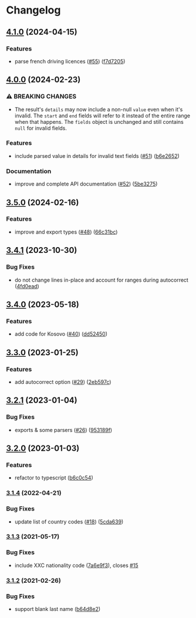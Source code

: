 # Changelog

## [4.1.0](https://github.com/cheminfo/mrz/compare/v4.0.0...v4.1.0) (2024-04-15)


### Features

* parse french driving licences ([#55](https://github.com/cheminfo/mrz/issues/55)) ([f7d7205](https://github.com/cheminfo/mrz/commit/f7d7205af8c177f1f602ac2680294f85019bc7c2))

## [4.0.0](https://github.com/cheminfo/mrz/compare/v3.5.0...v4.0.0) (2024-02-23)


### ⚠ BREAKING CHANGES

* The result's `details` may now include a non-null `value` even when it's invalid. The `start` and `end` fields will refer to it instead of the entire range when that happens. The `fields` object is unchanged and still contains `null` for invalid fields.

### Features

* include parsed value in details for invalid text fields ([#51](https://github.com/cheminfo/mrz/issues/51)) ([b6e2652](https://github.com/cheminfo/mrz/commit/b6e2652a0532c57b55c46397a265e82854e1885e))


### Documentation

* improve and complete API documentation ([#52](https://github.com/cheminfo/mrz/issues/52)) ([5be3275](https://github.com/cheminfo/mrz/commit/5be3275818afc526d7fa0f1b766edf328c681bb3))

## [3.5.0](https://github.com/cheminfo/mrz/compare/v3.4.1...v3.5.0) (2024-02-16)


### Features

* improve and export types ([#48](https://github.com/cheminfo/mrz/issues/48)) ([66c31bc](https://github.com/cheminfo/mrz/commit/66c31bc8d686554b9cbf937fbe298a3915475b5e))

## [3.4.1](https://github.com/cheminfo/mrz/compare/v3.4.0...v3.4.1) (2023-10-30)


### Bug Fixes

* do not change lines in-place and account for ranges during autocorrect ([4fd0ead](https://github.com/cheminfo/mrz/commit/4fd0ead0e8fad38f64225e8b545dd8bf046e1c59))

## [3.4.0](https://github.com/cheminfo/mrz/compare/v3.3.0...v3.4.0) (2023-05-18)


### Features

* add code for Kosovo ([#40](https://github.com/cheminfo/mrz/issues/40)) ([dd52450](https://github.com/cheminfo/mrz/commit/dd524508cd6c5feda867099bdab8b2291344a709))

## [3.3.0](https://github.com/cheminfo/mrz/compare/v3.2.1...v3.3.0) (2023-01-25)


### Features

* add autocorrect option ([#29](https://github.com/cheminfo/mrz/issues/29)) ([2eb597c](https://github.com/cheminfo/mrz/commit/2eb597c077fbc40d30020ce6c0c35b795ed6f768))

## [3.2.1](https://github.com/cheminfo/mrz/compare/v3.2.0...v3.2.1) (2023-01-04)


### Bug Fixes

* exports & some parsers ([#26](https://github.com/cheminfo/mrz/issues/26)) ([953189f](https://github.com/cheminfo/mrz/commit/953189f2ae9300fbde8c64c295ddd246f9e4d4fe))

## [3.2.0](https://github.com/cheminfo/mrz/compare/v3.1.4...v3.2.0) (2023-01-03)


### Features

* refactor to typescript ([b6c0c54](https://github.com/cheminfo/mrz/commit/b6c0c54a8955908d5d1bc92f1ac4c148eeefdf60))

### [3.1.4](https://www.github.com/cheminfo/mrz/compare/v3.1.3...v3.1.4) (2022-04-21)


### Bug Fixes

* update list of country codes ([#18](https://www.github.com/cheminfo/mrz/issues/18)) ([5cda639](https://www.github.com/cheminfo/mrz/commit/5cda63981cd8e2110f3fdb547ac85f1ba4d6ec7d))

### [3.1.3](https://www.github.com/cheminfo/mrz/compare/v3.1.2...v3.1.3) (2021-05-17)


### Bug Fixes

* include XXC nationality code ([7a6e9f3](https://www.github.com/cheminfo/mrz/commit/7a6e9f340a6638c50f1114cd81771d26a5f87f88)), closes [#15](https://www.github.com/cheminfo/mrz/issues/15)

### [3.1.2](https://www.github.com/cheminfo/mrz/compare/v3.1.1...v3.1.2) (2021-02-26)


### Bug Fixes

* support blank last name ([b64d8e2](https://www.github.com/cheminfo/mrz/commit/b64d8e28d6ea1170722fca5be72a3e618a0e9f86))
